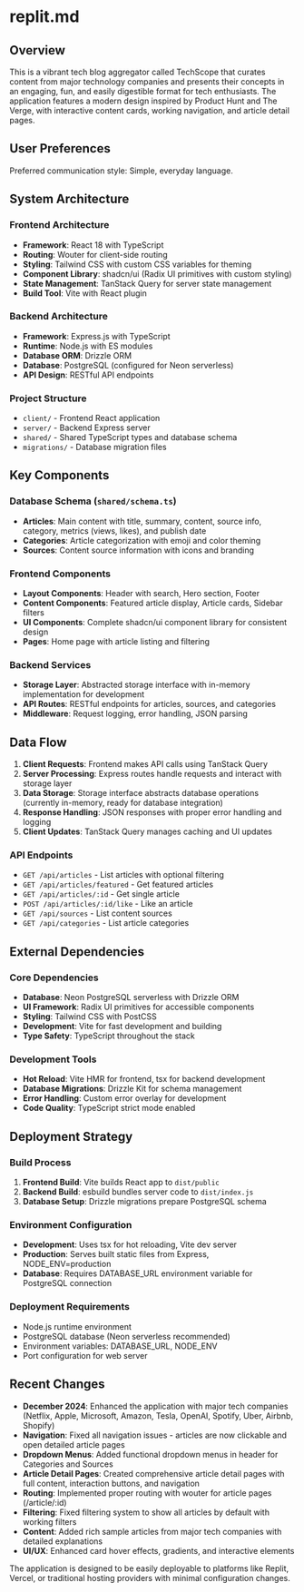 # replit.md

## Overview

This is a vibrant tech blog aggregator called TechScope that curates content from major technology companies and presents their concepts in an engaging, fun, and easily digestible format for tech enthusiasts. The application features a modern design inspired by Product Hunt and The Verge, with interactive content cards, working navigation, and article detail pages.

## User Preferences

Preferred communication style: Simple, everyday language.

## System Architecture

### Frontend Architecture
- **Framework**: React 18 with TypeScript
- **Routing**: Wouter for client-side routing
- **Styling**: Tailwind CSS with custom CSS variables for theming
- **Component Library**: shadcn/ui (Radix UI primitives with custom styling)
- **State Management**: TanStack Query for server state management
- **Build Tool**: Vite with React plugin

### Backend Architecture
- **Framework**: Express.js with TypeScript
- **Runtime**: Node.js with ES modules
- **Database ORM**: Drizzle ORM
- **Database**: PostgreSQL (configured for Neon serverless)
- **API Design**: RESTful API endpoints

### Project Structure
- `client/` - Frontend React application
- `server/` - Backend Express server
- `shared/` - Shared TypeScript types and database schema
- `migrations/` - Database migration files

## Key Components

### Database Schema (`shared/schema.ts`)
- **Articles**: Main content with title, summary, content, source info, category, metrics (views, likes), and publish date
- **Categories**: Article categorization with emoji and color theming
- **Sources**: Content source information with icons and branding

### Frontend Components
- **Layout Components**: Header with search, Hero section, Footer
- **Content Components**: Featured article display, Article cards, Sidebar filters
- **UI Components**: Complete shadcn/ui component library for consistent design
- **Pages**: Home page with article listing and filtering

### Backend Services
- **Storage Layer**: Abstracted storage interface with in-memory implementation for development
- **API Routes**: RESTful endpoints for articles, sources, and categories
- **Middleware**: Request logging, error handling, JSON parsing

## Data Flow

1. **Client Requests**: Frontend makes API calls using TanStack Query
2. **Server Processing**: Express routes handle requests and interact with storage layer
3. **Data Storage**: Storage interface abstracts database operations (currently in-memory, ready for database integration)
4. **Response Handling**: JSON responses with proper error handling and logging
5. **Client Updates**: TanStack Query manages caching and UI updates

### API Endpoints
- `GET /api/articles` - List articles with optional filtering
- `GET /api/articles/featured` - Get featured articles
- `GET /api/articles/:id` - Get single article
- `POST /api/articles/:id/like` - Like an article
- `GET /api/sources` - List content sources
- `GET /api/categories` - List article categories

## External Dependencies

### Core Dependencies
- **Database**: Neon PostgreSQL serverless with Drizzle ORM
- **UI Framework**: Radix UI primitives for accessible components
- **Styling**: Tailwind CSS with PostCSS
- **Development**: Vite for fast development and building
- **Type Safety**: TypeScript throughout the stack

### Development Tools
- **Hot Reload**: Vite HMR for frontend, tsx for backend development
- **Database Migrations**: Drizzle Kit for schema management
- **Error Handling**: Custom error overlay for development
- **Code Quality**: TypeScript strict mode enabled

## Deployment Strategy

### Build Process
1. **Frontend Build**: Vite builds React app to `dist/public`
2. **Backend Build**: esbuild bundles server code to `dist/index.js`
3. **Database Setup**: Drizzle migrations prepare PostgreSQL schema

### Environment Configuration
- **Development**: Uses tsx for hot reloading, Vite dev server
- **Production**: Serves built static files from Express, NODE_ENV=production
- **Database**: Requires DATABASE_URL environment variable for PostgreSQL connection

### Deployment Requirements
- Node.js runtime environment
- PostgreSQL database (Neon serverless recommended)
- Environment variables: DATABASE_URL, NODE_ENV
- Port configuration for web server

## Recent Changes

- **December 2024**: Enhanced the application with major tech companies (Netflix, Apple, Microsoft, Amazon, Tesla, OpenAI, Spotify, Uber, Airbnb, Shopify)
- **Navigation**: Fixed all navigation issues - articles are now clickable and open detailed article pages
- **Dropdown Menus**: Added functional dropdown menus in header for Categories and Sources
- **Article Detail Pages**: Created comprehensive article detail pages with full content, interaction buttons, and navigation
- **Routing**: Implemented proper routing with wouter for article pages (/article/:id)
- **Filtering**: Fixed filtering system to show all articles by default with working filters
- **Content**: Added rich sample articles from major tech companies with detailed explanations
- **UI/UX**: Enhanced card hover effects, gradients, and interactive elements

The application is designed to be easily deployable to platforms like Replit, Vercel, or traditional hosting providers with minimal configuration changes.